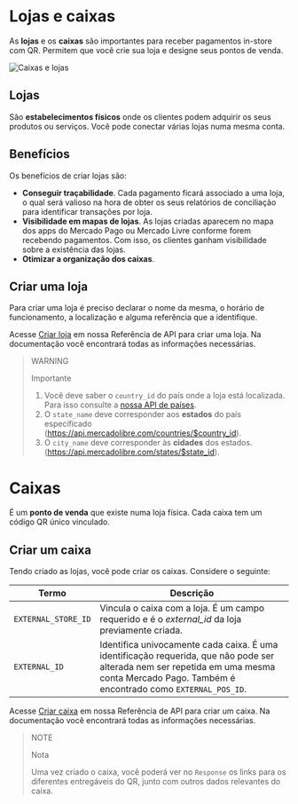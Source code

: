 # Lojas e caixas

As **lojas** e os **caixas** são importantes para receber pagamentos in-store com QR. Permitem que você crie sua loja e designe seus pontos de venda.

![Caixas e lojas](/imagens/móveis/lojas_pos.pt.png)

## Lojas

São **estabelecimentos físicos** onde os clientes podem adquirir os seus produtos ou serviços. Você pode conectar várias lojas numa mesma conta.

## Benefícios

Os benefícios de criar lojas são:

- **Conseguir traçabilidade**. Cada pagamento ficará associado a uma loja, o qual será valioso na hora de obter os seus relatórios de conciliação para identificar transações por loja.
- **Visibilidade em mapas de lojas**.  As lojas criadas aparecem no mapa dos apps do Mercado Pago ou Mercado Livre conforme forem recebendo pagamentos. Com isso, os clientes ganham visibilidade sobre a existência das lojas.
- **Otimizar a organização dos caixas**.

## Criar uma loja

Para criar uma loja é preciso declarar o nome da mesma, o horário de funcionamento, a localização e alguma referência que a identifique.

Acesse [Criar loja](https://www.mercadopago[FAKER][URL][DOMAIN]/developers/pt/reference/stores/_users_id_stores/post) em nossa Referência de API para criar uma loja. Na documentação você encontrará todas as informações necessárias.

> WARNING
>
> Importante
>
> 1. Você deve saber o `country_id` do país onde a loja está localizada. Para isso consulte a [nossa API de países](https://api.mercadolibre.com/countries).
> 2. O `state_name` deve corresponder aos **estados** do país especificado (https://api.mercadolibre.com/countries/$country_id).
> 3. O `city_name` deve corresponder às **cidades** dos estados. (https://api.mercadolibre.com/states/$state_id).

# Caixas

É um **ponto de venda** que existe numa loja física. Cada caixa tem um código QR único vinculado.

## Criar um caixa

Tendo criado as lojas, você pode criar os caixas. Considere o seguinte:

| Termo | Descrição |
| --- | --- |
| `EXTERNAL_STORE_ID` | Vincula o caixa com a loja. É um campo requerido e é o *external_id* da loja previamente criada. |
| `EXTERNAL_ID` | Identifica univocamente cada caixa. É uma identificação requerida, que não pode ser alterada nem ser repetida em uma mesma conta Mercado Pago. Também é encontrado como `EXTERNAL_POS_ID`. |

Acesse [Criar caixa](https://www.mercadopago[FAKER][URL][DOMAIN]/developers/pt/reference/pos/_pos/post) em nossa Referência de API para criar um caixa. Na documentação você encontrará todas as informações necessárias.

> NOTE
>
> Nota
>
>
> Uma vez criado o caixa, você poderá ver no `Response` os links para os diferentes entregáveis do QR, junto com outros dados relevantes do caixa.

